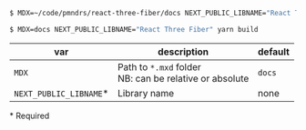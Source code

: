 ```sh
$ MDX=~/code/pmndrs/react-three-fiber/docs NEXT_PUBLIC_LIBNAME="React Three Fiber" yarn dev
```

```sh
$ MDX=docs NEXT_PUBLIC_LIBNAME="React Three Fiber" yarn build
```

| var                     | description                                               | default |
| ----------------------- | --------------------------------------------------------- | ------- |
| `MDX`                   | Path to `*.mxd` folder<br>NB: can be relative or absolute | `docs`  |
| `NEXT_PUBLIC_LIBNAME`\* | Library name                                              | none    |

\* Required
